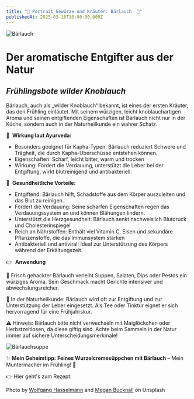 ```yaml
---
title: "🍃 Portrait Gewürze und Kräuter: Bärlauch  🍃"
publishedAt: 2025-03-10T10:00:00.000Z
---
```

![Bärlauch](/images/3_2_baerlauch.webp "Bärlauch")

# Der aromatische Entgifter aus der Natur

## *Frühlingsbote wilder Knoblauch*

Bärlauch, auch als „wilder Knoblauch“ bekannt, ist eines der ersten Kräuter, das den Frühling einläutet. Mit seinem würzigen, leicht knoblauchartigen Aroma und seinen entgiftenden Eigenschaften ist Bärlauch nicht nur in der Küche, sondern auch in der Naturheilkunde ein wahrer Schatz.

🌱  **Wirkung laut Ayurveda:**

* Besonders geeignet für Kapha-Typen: Bärlauch reduziert Schwere und Trägheit, die durch Kapha-Überschüsse entstehen können.
* Eigenschaften: Scharf, leicht bitter, warm und trocken
* Wirkung: Fördert die Verdauung, unterstützt die Leber bei der Entgiftung, wirkt blutreinigend und antibakteriell.

💪  **Gesundheitliche Vorteile:**

* Entgiftend: Bärlauch hilft, Schadstoffe aus dem Körper auszuleiten und das Blut zu reinigen.
* Fördert die Verdauung: Seine scharfen Eigenschaften regen das Verdauungssystem an und können Blähungen lindern.
* Unterstützt die Herzgesundheit: Bärlauch senkt nachweislich Blutdruck und Cholesterinspiegel
* Reich an Nährstoffen: Enthält viel Vitamin C, Eisen und sekundäre Pflanzenstoffe, die das Immunsystem stärken
* Antibakteriell und antiviral: Ideal zur Unterstützung des Körpers während der Erkältungszeit.

👉  **Anwendung**

🍲 Frisch gehackter Bärlauch verleiht Suppen, Salaten, Dips oder Pestos ein würziges Aroma. Sein Geschmack macht Gerichte intensiver und abwechslungsreicher.

🌿 In der Naturheilkunde: Bärlauch wird oft zur Entgiftung und zur Unterstützung der Leber eingesetzt. Als Tee oder Tinktur eignet er sich hervorragend für eine Frühjahrskur.

⚠️ Hinweis: Bärlauch bitte nicht verwechseln mit Maiglöckchen oder Herbstzeitlosen, da diese giftig sind. Achte beim Sammeln in der Natur immer auf sichere Unterscheidungsmerkmale!

![Bärlauchsuppe](/images/3_2_baerlauchsuppe.webp "Bärlauchsuppe")

[](https://www.ayni.ch/images/2_portrait_gewuerze-und-kraeuter_suppe.pdf)✨ **Mein Geheimtipp:** **Feines Wurzelcremesüppchen mit Bärlauch** – Mein Muntermacher im Frühling! 🌱

👉 Hier geht's zum Rezept: 

Photo by [Wolfgang Hasselmann](https://unsplash.com/photos/green-leafed-plant-WSvjboqZsOo)[](https://unsplash.com/photos/green-leafed-plant-WSvjboqZsOo) and [Megan Bucknall](https://unsplash.com/de/fotos/grune-suppe-auf-weisser-keramikschussel-qav5LFLbSUk) on Unsplash
